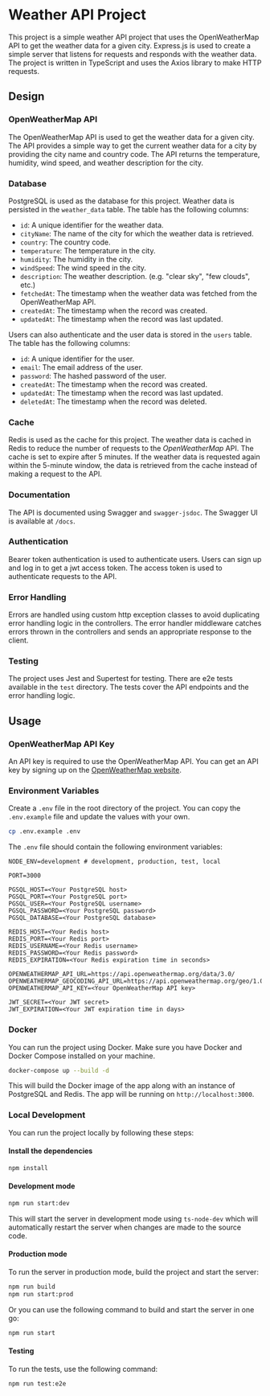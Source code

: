 # Weather API Project

This project is a simple weather API project that uses the OpenWeatherMap API to get the weather data for a given city. Express.js is used to create a simple server that listens for requests and responds with the weather data. The project is written in TypeScript and uses the Axios library to make HTTP requests.

## Design

### OpenWeatherMap API

The OpenWeatherMap API is used to get the weather data for a given city. The API provides a simple way to get the current weather data for a city by providing the city name and country code. The API returns the temperature, humidity, wind speed, and weather description for the city.

### Database

PostgreSQL is used as the database for this project. Weather data is persisted in the `weather_data` table. The table has the following columns:

- `id`: A unique identifier for the weather data.
- `cityName`: The name of the city for which the weather data is retrieved.
- `country`: The country code.
- `temperature`: The temperature in the city.
- `humidity`: The humidity in the city.
- `windSpeed`: The wind speed in the city.
- `description`: The weather description. (e.g. "clear sky", "few clouds", etc.)
- `fetchedAt`: The timestamp when the weather data was fetched from the OpenWeatherMap API.
- `createdAt`: The timestamp when the record was created.
- `updatedAt`: The timestamp when the record was last updated.

Users can also authenticate and the user data is stored in the `users` table. The table has the following columns:

- `id`: A unique identifier for the user.
- `email`: The email address of the user.
- `password`: The hashed password of the user.
- `createdAt`: The timestamp when the record was created.
- `updatedAt`: The timestamp when the record was last updated.
- `deletedAt`: The timestamp when the record was deleted.

### Cache

Redis is used as the cache for this project. The weather data is cached in Redis to reduce the number of requests to the *OpenWeatherMap* API. The cache is set to expire after 5 minutes. If the weather data is requested again within the 5-minute window, the data is retrieved from the cache instead of making a request to the API.

### Documentation

The API is documented using Swagger and `swagger-jsdoc`. The Swagger UI is available at `/docs`.

### Authentication

Bearer token authentication is used to authenticate users. Users can sign up and log in to get a jwt access token. The access token is used to authenticate requests to the API.

### Error Handling

Errors are handled using custom http exception classes to avoid duplicating error handling logic in the controllers. The error handler middleware catches errors thrown in the controllers and sends an appropriate response to the client.

### Testing

The project uses Jest and Supertest for testing. There are e2e tests available in the `test` directory. The tests cover the API endpoints and the error handling logic.

## Usage

### OpenWeatherMap API Key

An API key is required to use the OpenWeatherMap API. You can get an API key by signing up on the [OpenWeatherMap website](https://home.openweathermap.org/api_keys).

### Environment Variables

Create a `.env` file in the root directory of the project. You can copy the `.env.example` file and update the values with your own.

```bash
cp .env.example .env
```

The `.env` file should contain the following environment variables:

```env
NODE_ENV=development # development, production, test, local

PORT=3000

PGSQL_HOST=<Your PostgreSQL host>
PGSQL_PORT=<Your PostgreSQL port>
PGSQL_USER=<Your PostgreSQL username>
PGSQL_PASSWORD=<Your PostgreSQL password>
PGSQL_DATABASE=<Your PostgreSQL database>

REDIS_HOST=<Your Redis host>
REDIS_PORT=<Your Redis port>
REDIS_USERNAME=<Your Redis username>
REDIS_PASSWORD=<Your Redis password>
REDIS_EXPIRATION=<Your Redis expiration time in seconds>

OPENWEATHERMAP_API_URL=https://api.openweathermap.org/data/3.0/
OPENWEATHERMAP_GEOCODING_API_URL=https://api.openweathermap.org/geo/1.0/
OPENWEATHERMAP_API_KEY=<Your OpenWeatherMap API key>

JWT_SECRET=<Your JWT secret>
JWT_EXPIRATION=<Your JWT expiration time in days>
```

### Docker

You can run the project using Docker. Make sure you have Docker and Docker Compose installed on your machine.

```bash
docker-compose up --build -d
```

This will build the Docker image of the app along with an instance of PostgreSQL and Redis. The app will be running on `http://localhost:3000`.

### Local Development

You can run the project locally by following these steps:

#### Install the dependencies

```bash
npm install
```

#### Development mode

```bash
npm run start:dev
```

This will start the server in development mode using `ts-node-dev` which will automatically restart the server when changes are made to the source code.

#### Production mode

To run the server in production mode, build the project and start the server:

```bash
npm run build
npm run start:prod
```

Or you can use the following command to build and start the server in one go:

```bash
npm run start
```

#### Testing

To run the tests, use the following command:

```bash
npm run test:e2e
```
